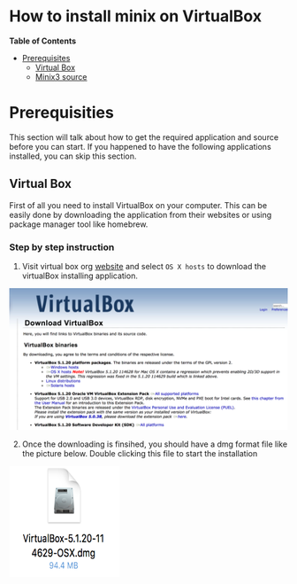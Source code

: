 # How to install minix on VirtualBox


**Table of Contents**

- [Prerequisites](#prerequisites)
    - [Virtual Box](#vb)
    - [Minix3 source](#minixsource)


# Prerequisities

This section will talk about how to get the required application and source before you can start. If you happened to have the following applications installed, you can skip this section. 
## Virtual Box

First of all you need to install VirtualBox on your computer. This can be easily done by downloading the application from their websites or using package manager tool like homebrew. 

### Step by step instruction

1. Visit virtual box org [website][] and select `OS X hosts` to download the virtualBox installing application.
 <img src="https://github.com/Beokro/minix_virtural_machine/raw/master/screenshots/1.png">  


2. Once the downloading is finsihed, you should have a dmg format file like the picture below. Double clicking this file to start the installation
 <img src="https://github.com/Beokro/minix_virtural_machine/raw/master/screenshots/2.png" width='200' height='200'/>  


[website]: https://www.virtualbox.org/wiki/Downloads
